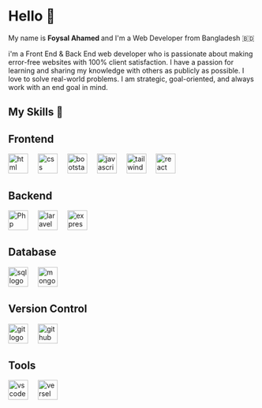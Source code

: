 <h1 align="left">Hello 👋 </h1>



<p align="left">My name is <b>Foysal Ahamed </b> and I'm a Web Developer from Bangladesh 🇧🇩</p>
<p align="left">i'm a Front End & Back End web developer who is passionate about making error-free websites with 100% client satisfaction. I have a passion for learning and sharing my knowledge with others as publicly as possible. I love to solve real-world problems. I am strategic, goal-oriented, and always work with an end goal in mind.</p>
<h2 align="left">My Skills 🚀</h2>



<h2 align="left">Frontend</h2>



<div align="left"> 
  <img src="https://cdn.jsdelivr.net/gh/devicons/devicon@latest/icons/html5/html5-original.svg" height="40" alt="html logo"  />
  <img width="12" />
   <img src="https://cdn.jsdelivr.net/gh/devicons/devicon@latest/icons/css3/css3-original.svg" height="40" alt="css logo"  />
  <img width="12" /> 
  <img src="https://cdn.jsdelivr.net/gh/devicons/devicon@latest/icons/bootstrap/bootstrap-original.svg" height="40" alt="bootstarp logo"  />
  <img width="12" />
  <img src="https://cdn.jsdelivr.net/gh/devicons/devicon/icons/javascript/javascript-original.svg" height="40" alt="javascript logo"  />
  <img width="12" />
   <img src="https://cdn.jsdelivr.net/gh/devicons/devicon@latest/icons/tailwindcss/tailwindcss-plain-wordmark.svg" height="40"  alt="tailwind logo"  />
  <img width="12" />
   <img src="https://cdn.jsdelivr.net/gh/devicons/devicon/icons/react/react-original.svg" height="40" alt="react logo"  />
  
<h2 align="left">Backend</h2>
  <img src="https://cdn.jsdelivr.net/gh/devicons/devicon@latest/icons/php/php-original.svg" height="40" alt="Php logo"  />
  <img width="12" />
  <img src="https://cdn.jsdelivr.net/gh/devicons/devicon@latest/icons/laravel/laravel-original.svg" height="40" alt="laravel logo"  />
  <img width="12" />
  <img src="https://cdn.jsdelivr.net/gh/devicons/devicon@latest/icons/express/express-original.svg" height="40" alt="express logo"  />

   
<h2 align="left">Database</h2>
  <img src="https://cdn.jsdelivr.net/gh/devicons/devicon@latest/icons/mysql/mysql-original-wordmark.svg" height="40" alt="sql logo"  />
  <img width="12" />
  <img src="https://cdn.jsdelivr.net/gh/devicons/devicon@latest/icons/mongodb/mongodb-original-wordmark.svg" height="40" alt="mongodb logo"  />
  
   
<h2 align="left">Version Control</h2>
  <img src="https://cdn.jsdelivr.net/gh/devicons/devicon@latest/icons/git/git-original.svg" height="40" alt="git logo"  />
  <img width="12" />
  <img src="https://cdn.jsdelivr.net/gh/devicons/devicon@latest/icons/github/github-original.svg" height="40" alt="github logo"  />

  <h2 align="left">Tools</h2>
  <img src="https://cdn.jsdelivr.net/gh/devicons/devicon@latest/icons/vscode/vscode-original.svg" height="40" alt="vs code logo"  />
  <img width="12" />
  <img src="https://cdn.jsdelivr.net/gh/devicons/devicon@latest/icons/vercel/vercel-original-wordmark.svg" height="40" alt="versel logo"  />
</div>
